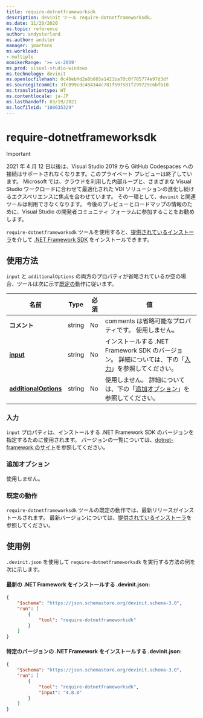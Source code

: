 ```yaml
---
title: require-dotnetframeworksdk
description: devinit ツール require-dotnetframeworksdk。
ms.date: 11/20/2020
ms.topic: reference
author: andysterland
ms.author: andster
manager: jmartens
ms.workload:
- multiple
monikerRange: '>= vs-2019'
ms.prod: visual-studio-windows
ms.technology: devinit
ms.openlocfilehash: 0c40ebfd2a8b665a1421ba70c0f785774e97d3df
ms.sourcegitcommit: 3fc099cdc484344c781f597581f299729c6bfb10
ms.translationtype: HT
ms.contentlocale: ja-JP
ms.lasthandoff: 03/19/2021
ms.locfileid: "108635329"
---
```

# <a name="require-dotnetframeworksdk"></a>require-dotnetframeworksdk

> [!IMPORTANT]
> 2021 年 4 月 12 日以後は、Visual Studio 2019 から GitHub Codespaces への接続はサポートされなくなります。このプライベート プレビューは終了しています。 Microsoft では、クラウドを利用した内部ループと、さまざまな Visual Studio ワークロードに合わせて最適化された VDI ソリューションの進化し続けるエクスペリエンスに焦点を合わせています。 その一環として、`devinit` と関連ツールは利用できなくなります。 今後のプレビューとロードマップの情報のために、Visual Studio の開発者コミュニティ フォーラムに参加することをお勧めします。

`require-dotnetframeworksdk` ツールを使用すると、[提供されているインストーラ](https://dotnet.microsoft.com/download/visual-studio-sdks)を介して [.NET Framework SDK](https://dotnet.microsoft.com/) をインストールできます。

## <a name="usage"></a>使用方法

`input` と `additionalOptions` の両方のプロパティが省略されているか空の場合、ツールは次に示す[既定の](#default-behavior)動作に従います。

| 名前                                             | Type   | 必須  | 値                                                                                    |
|--------------------------------------------------|--------|-----------|------------------------------------------------------------------------------------------|
| **コメント**                                     | string | No        | comments は省略可能なプロパティです。 使用しません。                                                    |
| [**input**](#input)                              | string | No        | インストールする .NET Framework SDK のバージョン。 詳細については、下の「[入力](#input)」を参照してください。 |
| [**additionalOptions**](#additional-options)     | string | No        | 使用しません。 詳細については、下の「[追加オプション](#additional-options)」を参照してください。               |

### <a name="input"></a>入力

`input` プロパティは、インストールする .NET Framework SDK のバージョンを指定するために使用されます。 バージョンの一覧については、[dotnet-framework のサイト](https://dotnet.microsoft.com/download/visual-studio-sdks)を参照してください。

### <a name="additional-options"></a>追加オプション

使用しません。

### <a name="default-behavior"></a>既定の動作

`require-dotnetframeworksdk` ツールの既定の動作では、最新リリースがインストールされます。 最新バージョンについては、[提供されているインストーラ](https://dotnet.microsoft.com/download/visual-studio-sdks)を参照してください。

## <a name="example-usage"></a>使用例
`.devinit.json` を使用して `require-dotnetframeworksdk` を実行する方法の例を次に示します。

#### <a name="devinitjson-that-will-install-the-latest-net-framework"></a>最新の .NET Framework をインストールする .devinit.json:
```json
{
    "$schema": "https://json.schemastore.org/devinit.schema-3.0",
    "run": [
        {
            "tool": "require-dotnetframeworksdk"
        }
    ]
}
```

#### <a name="devinitjson-that-will-install-a-specific-version-of-the-net-framework"></a>特定のバージョンの .NET Framework をインストールする .devinit.json:
```json
{
    "$schema": "https://json.schemastore.org/devinit.schema-3.0",
    "run": [
        {
            "tool": "require-dotnetframeworksdk",
            "input": "4.8.0"
        }
    ]
}
```